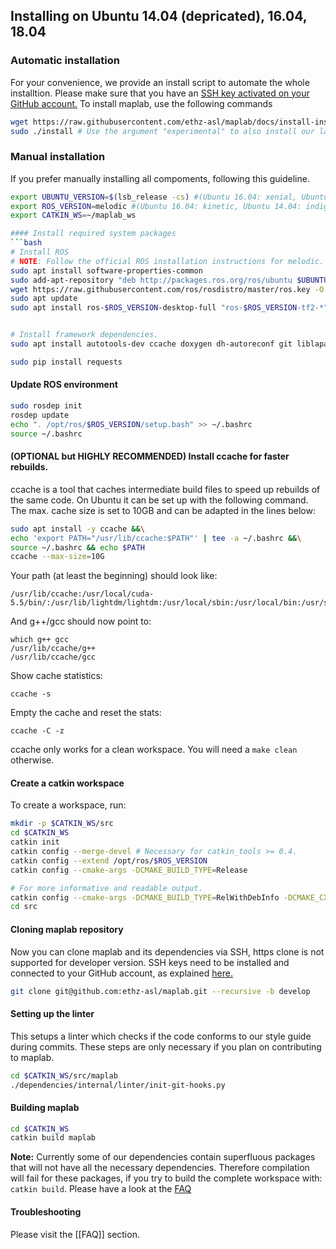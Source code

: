 ## Installing on Ubuntu 14.04 (depricated), 16.04, 18.04
### Automatic installation
For your convenience, we provide an install script to automate the whole installtion. Please make sure that you have an [SSH key activated on your GitHub account.](https://help.github.com/en/github/authenticating-to-github/generating-a-new-ssh-key-and-adding-it-to-the-ssh-agent)
To install maplab, use the following commands
```bash
wget https://raw.githubusercontent.com/ethz-asl/maplab/docs/install-instructions/install.sh
sudo ./install # Use the argument "experimental" to also install our latest features if your are eligible.
```

### Manual installation
If you prefer manually installing all compoments, following this guideline.

```bash 
export UBUNTU_VERSION=$(lsb_release -cs) #(Ubuntu 16.04: xenial, Ubuntu 14.04: trusty, Ubuntu 18.04: bionic)
export ROS_VERSION=melodic #(Ubuntu 16.04: kinetic, Ubuntu 14.04: indigo, Ubuntu 18.04: melodic)
export CATKIN_WS=~/maplab_ws

#### Install required system packages
```bash
# Install ROS
# NOTE: Follow the official ROS installation instructions for melodic.
sudo apt install software-properties-common
sudo add-apt-repository "deb http://packages.ros.org/ros/ubuntu $UBUNTU_VERSION main"
wget https://raw.githubusercontent.com/ros/rosdistro/master/ros.key -O - | sudo apt-key add -
sudo apt update
sudo apt install ros-$ROS_VERSION-desktop-full "ros-$ROS_VERSION-tf2-*" "ros-$ROS_VERSION-camera-info-manager*" --yes


# Install framework dependencies.
sudo apt install autotools-dev ccache doxygen dh-autoreconf git liblapack-dev libblas-dev libgtest-dev libreadline-dev libssh2-1-dev pylint clang-format-3.9 python-autopep8 python-catkin-tools python-pip python-git python-setuptools python-termcolor python-wstool libatlas3-base --yes

sudo pip install requests
```

#### Update ROS environment

```bash
sudo rosdep init
rosdep update
echo ". /opt/ros/$ROS_VERSION/setup.bash" >> ~/.bashrc
source ~/.bashrc
```

#### (OPTIONAL but HIGHLY RECOMMENDED) Install ccache for faster rebuilds.
ccache is a tool that caches intermediate build files to speed up rebuilds of the same code. On Ubuntu it can be set up with the following command. The max. cache size is set to 10GB and can be adapted in the lines below:

```bash
sudo apt install -y ccache &&\
echo 'export PATH="/usr/lib/ccache:$PATH"' | tee -a ~/.bashrc &&\
source ~/.bashrc && echo $PATH
ccache --max-size=10G
```
Your path (at least the beginning) should look like:
```
/usr/lib/ccache:/usr/local/cuda-5.5/bin/:/usr/lib/lightdm/lightdm:/usr/local/sbin:/usr/local/bin:/usr/sbin:/usr/bin:/sbin:/bin:/usr/games
```
And g++/gcc should now point to:
```
which g++ gcc
/usr/lib/ccache/g++
/usr/lib/ccache/gcc
```
Show cache statistics:
```
ccache -s
```
Empty the cache and reset the stats:
```
ccache -C -z
```
ccache only works for a clean workspace. You will need a `make clean` otherwise.
#### Create a catkin workspace

To create a workspace, run:
```bash
mkdir -p $CATKIN_WS/src
cd $CATKIN_WS
catkin init
catkin config --merge-devel # Necessary for catkin_tools >= 0.4.
catkin config --extend /opt/ros/$ROS_VERSION
catkin config --cmake-args -DCMAKE_BUILD_TYPE=Release

# For more informative and readable output.
catkin config --cmake-args -DCMAKE_BUILD_TYPE=RelWithDebInfo -DCMAKE_CXX_FLAGS=-fdiagnostics-color
cd src
```

#### Cloning maplab repository
Now you can clone maplab and its dependencies via SSH, https clone is not supported for developer version.
SSH keys need to be installed and connected to your GitHub account, as explained [here.](https://help.github.com/en/github/authenticating-to-github/generating-a-new-ssh-key-and-adding-it-to-the-ssh-agent)

```bash
git clone git@github.com:ethz-asl/maplab.git --recursive -b develop
```

#### Setting up the linter
This setups a linter which checks if the code conforms to our style guide during commits.
These steps are only necessary if you plan on contributing to maplab.

```bash
cd $CATKIN_WS/src/maplab
./dependencies/internal/linter/init-git-hooks.py
```

#### Building maplab
```bash
cd $CATKIN_WS
catkin build maplab
```
**Note:** Currently some of our dependencies contain superfluous packages that will not have all the necessary dependencies. Therefore compilation will fail for these packages, if you try to build the complete workspace with: `catkin build`. Please have a look at the [FAQ](https://github.com/ethz-asl/maplab/wiki/FAQ#q-why-do-i-get-missing-dependencies-when-building-the-maplab-workspace)

#### Troubleshooting

Please visit the [[FAQ]] section.

